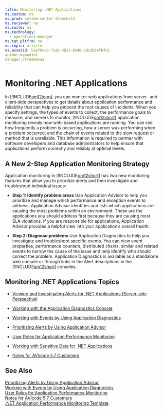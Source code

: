 ```yaml
---
title: Monitoring .NET Applications
ms.custom: na
ms.prod: system-center-threshold
ms.reviewer: na
ms.suite: na
ms.technology: 
  - operations-manager
ms.tgt_pltfrm: na
ms.topic: article
ms.assetid: b1ef0ce3-fa26-4b23-8bd0-5dc2b99fb45b
author:mgoedtel
manager:cfreemanwa
---
```

# Monitoring .NET Applications
In [!INCLUDE[om12long](../../om/manage/includes/om12long_md.md)], you can monitor web applications from server\- and client\-side perspectives to get details about application performance and reliability that can help you pinpoint the root causes of incidents. When you specify settings, the types of events to collect, the performance goals to measure, and servers to monitor, [!INCLUDE[om12short](../../om/manage/includes/om12short_md.md)] application monitoring reveals how web\-based applications are running. You can see how frequently a problem is occurring, how a server was performing when a problem occurred, and the chain of events related to the slow request or method that is unreliable. This information is required to partner with software developers and database administrators to help ensure that applications perform correctly and reliably at optimal levels.  
  
## A New 2\-Step Application Monitoring Strategy  
Application monitoring in [!INCLUDE[om12short](../../om/manage/includes/om12short_md.md)] has two new monitoring features that allow you to prioritize alerts and then investigate and troubleshoot individual issues:  
  
-   **Step 1: Identify problem areas** Use Application Advisor to help you prioritize and manage which performance and exception events to address. Application Advisor identifies and lists which applications are causing the most problems within an environment. These are the applications you should address first because they are causing most SLA violations. If you are responsible for applications, Application Advisor provides a helpful view into your application’s overall health.  
  
-   **Step 2: Diagnose problems** Use Application Diagnostics to help you investigate and troubleshoot specific events. You can view event properties, performance counters, distributed chains, similar and related events to narrow the cause of the issue and help identify who should correct the problem. Application Diagnostics is available as a standalone web console or through links in the Alert descriptions in the [!INCLUDE[om12short](../../om/manage/includes/om12short_md.md)] consoles.  
  
## Monitoring .NET Applications Topics  
  
-   [Viewing and Investigating Alerts for .NET Applications &#40;Server-side Perspective&#41;](../../om/manage/Viewing-and-Investigating-Alerts-for-.NET-Applications--Server-side-Perspective-.md)  
  
-   [Working with the Application Diagnostics Console](../../om/manage/Working-with-the-Application-Diagnostics-Console.md)  
  
-   [Working with Events by Using Application Diagnostics](../../om/manage/Working-with-Events-by-Using-Application-Diagnostics.md)  
  
-   [Prioritizing Alerts by Using Application Advisor](../../om/manage/Prioritizing-Alerts-by-Using-Application-Advisor.md)  
  
-   [User Roles for Application Performance Monitoring](../../om/manage/User-Roles-for-Application-Performance-Monitoring.md)  
  
-   [Working with Sensitive Data for .NET Applications](../../om/manage/Working-with-Sensitive-Data-for-.NET-Applications.md)  
  
-   [Notes for AVIcode 5.7 Customers](../../om/manage/Notes-for-AVIcode-5.7-Customers.md)  
  
## See Also  
[Prioritizing Alerts by Using Application Advisor](../../om/manage/Prioritizing-Alerts-by-Using-Application-Advisor.md)  
[Working with Events by Using Application Diagnostics](../../om/manage/Working-with-Events-by-Using-Application-Diagnostics.md)  
[User Roles for Application Performance Monitoring](../../om/manage/User-Roles-for-Application-Performance-Monitoring.md)  
[Notes for AVIcode 5.7 Customers](../../om/manage/Notes-for-AVIcode-5.7-Customers.md)  
[.NET Application Performance Monitoring Template](http://go.microsoft.com/fwlink/?LinkId=230647)  
  
